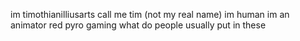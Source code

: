 im timothianilliusarts
call me tim (not my real name)
im human
im an animator
red pyro gaming
what do people usually put in these

<!---
TimothianilliusArts/TimothianilliusArts is a ✨ special ✨ repository because its `README.md` (this file) appears on your GitHub profile.
You can click the Preview link to take a look at your changes.
--->
